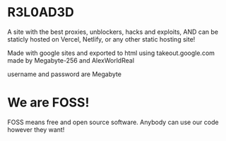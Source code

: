 # R3L0AD3D
A site with the best proxies, unblockers, hacks and exploits, AND can be staticly hosted on Vercel, Netlify, or any other static hosting site!

Made with google sites
and exported to html using 
takeout.google.com
made by Megabyte-256
and AlexWorldReal





username and password are Megabyte

# We are FOSS!
FOSS means free and open source software. Anybody can use our code however they want!


